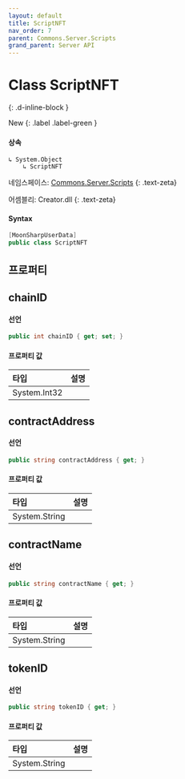 ```yaml
---
layout: default
title: ScriptNFT
nav_order: 7
parent: Commons.Server.Scripts
grand_parent: Server API
---
```


# Class ScriptNFT 
{: .d-inline-block }

New
{: .label .label-green }

#### 상속

```
↳ System.Object
    ↳ ScriptNFT
```

네임스페이스: [Commons.Server.Scripts](../)
{: .text-zeta}

어셈블리: Creator.dll
{: .text-zeta}

#### Syntax
```cs
[MoonSharpUserData]
public class ScriptNFT
```

## 프로퍼티

## chainID

#### 선언
```cs
public int chainID { get; set; }
```

#### 프로퍼티 값

|타입|설명|
|:-|:-|
|System.Int32|

## contractAddress

#### 선언
```cs
public string contractAddress { get; }
```

#### 프로퍼티 값

|타입|설명|
|:--|:--|
|System.String|

## contractName

#### 선언
```cs
public string contractName { get; }
```

#### 프로퍼티 값

|타입|설명|
|:-|:-|
|System.String|

## tokenID

#### 선언
```cs
public string tokenID { get; }
```

#### 프로퍼티 값

|타입|설명|
|:-|:-|
|System.String|